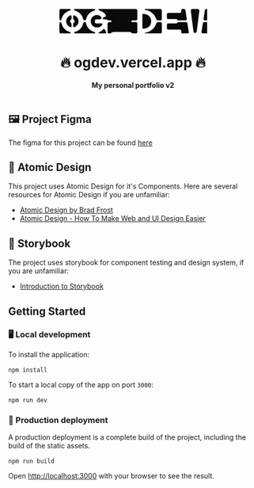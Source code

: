 <div align="center">
  <br>
  <img alt="Og Dev" src="./public/logo.png" width="300px">
  <h1>🔥 ogdev.vercel.app 🔥</h1>
  <strong>My personal portfolio v2</strong>
</div>
<br>

## 🖼️ Project Figma

The figma for this project can be found [here](https://www.figma.com/file/1vn9HwlgilaJdDRTQrFUku/OG_dev_portfolio?node-id=194%3A6923&t=Ia8Cw6pA4csnoMN1-1)

## 🔬 Atomic Design

This project uses Atomic Design for it's Components. Here are several resources for Atomic Design if you are unfamiliar:

-   [Atomic Design by Brad Frost](https://bradfrost.com/blog/post/atomic-web-design/)
-   [Atomic Design - How To Make Web and UI Design Easier](https://www.youtube.com/watch?v=W3A33dmp17E)

## 📙 Storybook

The project uses storybook for component testing and design system, if you are unfamiliar:

-   [Introduction to Storybook](https://storybook.js.org/docs/react/get-started/introduction)

## Getting Started

### 🖥️ Local development

To install the application:

```shell
npm install
```

To start a local copy of the app on port `3000`:

```shell
npm run dev
```

### 🚀 Production deployment

A production deployment is a complete build of the project, including the build of the static assets.

```shell
npm run build
```

Open [http://localhost:3000](http://localhost:3000) with your browser to see the result.
